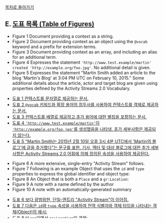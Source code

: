 [목차로 돌아가기](ActivityStreams2.0Contents.md)

## E. [도표 목록 (Table of Figures)](ActivityStreams2.0Contents.md#목차-table-of-contents)

[//Comment]: # "5개씩 끊어서"

- Figure 1 Document providing a context as a string.
- Figure 2 Document providing context as an object using the `@vocab` keyword and a prefix for extension terms.
- Figure 3 Document providing context as an array, and including an alias for an additional term.
- Figure 4 Expresses the statement `'http://www.test.example/martin' created 'http://example.org/foo.jpg'`. No additional detail is given.
- Figure 5 Expresses the statement "Martin Smith added an article to the blog 'Martin's Blog' at 3:04 PM UTC on February 10, 2015." Some additional details about the article, actor and target blog are given using properties defined by the Activity Streams 2.0 Vocabulary.

[//Comment]: # "영/한 전환"

- [도표 1 컨텍스트를 문자열로 제공하는 문서.](ActivityStreams2.0Chapter2.md#도표-1-컨텍스트를-문자열로-제공하는-문서)
- [도표 2 `@vocab` 키워드와 확장 용어의 접두사를 사용하여 컨텍스트를 객체로 제공하는 문서.](ActivityStreams2.0Chapter2.md#도표-2-vocab-키워드와-확장-용어의-접두사를-사용하여-컨텍스트를-객체로-제공하는-문서)
- [도표 3 컨텍스트를 배열로 제공하고 추가 용어에 대한 별칭을 포함하는 문서.](ActivityStreams2.0Chapter2.md#도표-3-컨텍스트를-배열로-제공하고-추가-용어에-대한-별칭을-포함하는-문서)
- [도표 4 `'http://www.test.example/martin'`이 `'http://example.org/foo.jpg'`를 생성했음을 나타냄. 추가 세부사항은 제공되지 않는다.](ActivityStreams2.0Chapter3.md#도표-4-httpwwwtestexamplemartin이-httpexampleorgfoojpg를-생성했음을-나타냄-추가-세부사항은-제공되지-않는다)
- [도표 5 "Martin Smith는 2015년 2월 10일 오후 3시 4분 UTC에서 'Martin의 블로그'에 글을 추가했다"는 문구를 표현. 기사, 액터 및 대상 블로그에 대한 추가 세부사항은 Activity Streams 2.0 어휘에 의해 정의된 속성을 사용하여 제공된다.](ActivityStreams2.0Chapter3.md#도표-5-martin-smith는-2015년-2월-10일-오후-3시-4분-utc에서-martin의-블로그에-글을-추가했다는-문구를-표현-기사-액터-및-대상-블로그에-대한-추가-세부사항은-activity-streams-20-어휘에-의해-정의된-속성을-사용하여-제공된다)

[//Comment]: # "5개씩 끊어서"

- Figure 6 A more extensive, single-entry "Activity Stream" follows.
- Figure 7 Following is an example Object that uses the `id` and `type` properties to express the global identifier and object type:
- Figure 8 An Object that is both a `Place` and a `gr:Location`:
- Figure 9 A note with a name defined by the author
- Figure 10 A note with an automatically-generated summary

[//Comment]: # "영/한 전환"

- [도표 6 보다 광범위한, 단일-엔트리 "Activity Stream"이 이어짐.](ActivityStreams2.0Chapter3.md#도표-6-보다-광범위한-단일-엔트리-activity-stream이-이어짐)
- [도표 7 다음은 `id`와 `type` 속성을 사용하여 전역 식별자와 객체 타입을 나타내는 객체(Object)의 예시:](ActivityStreams2.0Chapter4.md#도표-7-다음은-id와-type-속성을-사용하여-전역-식별자와-객체-타입을-나타내는-객체object의-예시)
- [도표 8 `Place`이면서 `gr:Location`인 객체:](ActivityStreams2.0Chapter4.md#도표-8-place이면서-grlocation인-객체)
- [도표 9 저자가 정의한 이름을 가지고 있는 노트](ActivityStreams2.0Chapter4.md#도표-9-저자가-정의한-이름을-가지고-있는-노트)
- [도표 10 자동으로 생성된 요약본이 있는 노트](ActivityStreams2.0Chapter4.md#도표-10-자동으로-생성된-요약본이-있는-노트)

[//Comment]: # "5개씩 끊어서"

- Figure 11 To reference a single image without any additional metadata, a direct association can be expressed as a JSON string containing an absolute IRI.
- Figure 12 Alternatively, if additional metadata is required (such as the MIME content type of the referenced resource) a Link can be used:
- Figure 13 If more than one value is to be expressed, A JSON Array with a mix of strings and Links can be used:
- Figure 14
- Figure 15 An Activity with a Person actor extended with VCard properties:

[//Comment]: # "영/한 전환"

- [도표 11 추가 메타데이터 없이 단일 이미지를 참조하기 위해, 직접 연관을 절대 IRI를 포함하는 JSON 문자열로 표현할수 있다.](ActivityStreams2.0Chapter4.md#도표-11-추가-메타데이터-없이-단일-이미지를-참조하기-위해-직접-연관을-절대-iri를-포함하는-json-문자열로-표현할수-있다)
- [도표 12 다르게, 추가 메타데이터가 필요한 경우 (예: 참조된 리소스의 MIME 컨텐츠 타입) Link를 사용할수 있다:](ActivityStreams2.0Chapter4.md#도표-12-다르게-추가-메타데이터가-필요한-경우-예-참조된-리소스의-mime-컨텐츠-타입-Link를-사용할수-있다)
- [도표 13 둘 이상의 값을 표현하려는 경우, 문자열과 Link가 혼합된 JSON 배열을 사용할수 있다:](ActivityStreams2.0Chapter4.md#도표-13-둘-이상의-값을-표현하려는-경우-문자열과-Link가-혼합된-json-배열을-사용할수-있다)
- [도표 14](ActivityStreams2.0Chapter4.md#도표-14)
- [도표 15 vCard 속성으로 확장된 Person 액터가 있는 액티비티:](ActivityStreams2.0Chapter4.md#도표-15-vcard-속성으로-확장된-person-액터가-있는-액티비티)

[//Comment]: # "5개씩 끊어서"

- Figure 16 The following example illustrates a simple Activity:
- Figure 17 An Activity that is both a `Like` and a `http://schema.org/LikeAction`:
- Figure 18 The following is a simple unordered collection:
- Figure 19 The following is a simple ordered collection:
- Figure 20 An illustration of the relationship between `Collection`, `OrderedCollection`, `CollectionPage`, and `OrderedCollectionPage`:

[//Comment]: # "영/한 전환"

- [도표 16 다음 예시는 간단한 액티비티를 보여준다:](ActivityStreams2.0Chapter4.md#도표-16-다음-예시는-간단한-액티비티를-보여준다)
- [도표 17 `Like`이면서 `http://schema.org/LikeAction`인 액티비티:](ActivityStreams2.0Chapter4.md#도표-17-like이면서-httpschemaorglikeaction인-액티비티)
- [도표 18 다음은 간단한 정렬되지 않은 컬렉션이다:](ActivityStreams2.0Chapter4.md#도표-18-다음은-간단한-정렬되지-않은-컬렉션이다)
- [도표 19 다음은 간단한 정렬된 컬렉션이다:](ActivityStreams2.0Chapter4.md#도표-19-다음은-간단한-정렬된-컬렉션이다)
- [도표 20 `Collection`, `OrderedCollection`, `CollectionPage`및 `OrderedCollectionPage` 간의 관계에 대한 그림:](ActivityStreams2.0Chapter4.md#도표-20-collection-orderedcollection-collectionpage및-orderedcollectionpage-간의-관계에-대한-그림)

[//Comment]: # "5개씩 끊어서"

- Figure 21 A visualization of the Collection paging model:
- Figure 22 The following is a simple unordered collection with paging:
- Figure 23 A single name String value without language information:
- Figure 24 Multiple, language-specific values:
- Figure 25 Using the `"und"` language tag:

[//Comment]: # "영/한 전환"

- [도표 21 컬렉션 페이징 모델의 시각화:](ActivityStreams2.0Chapter4.md#도표-21-컬렉션-페이징-모델의-시각화)
- [도표 22 다음은 페이징이 있는 간단한 정렬되지 않은 컬렉션이다:](ActivityStreams2.0Chapter4.md#도표-22-다음은-페이징이-있는-간단한-정렬되지-않은-컬렉션이다)
- [도표 23 언어 정보가 없는 단일 이름 문자열 값:](ActivityStreams2.0Chapter4.md#도표-23-언어-정보가-없는-단일-이름-문자열-값)
- [도표 24 여러 언어별 값:](ActivityStreams2.0Chapter4.md#도표-24-여러-언어별-값)
- [도표 25 `"und"` 언어 태그 사용:](ActivityStreams2.0Chapter4.md#도표-25-und-언어-태그-사용)

[//Comment]: # "5개씩 끊어서"

- Figure 26 Specifying the default `"@language"` within the JSON-LD `@context`:
- Figure 27 GeoJSON Point Coordinates:
- Figure 28 The Equivalent `Place` alternative:
- Figure 29 GeoJSON Polygon Coordinates:
- Figure 30 The Equivalent GeoSparql Well-Known-Text alternative:

[//Comment]: # "영/한 전환"

- [도표 26 JSON-LD `@context` 내의 기본 `"@language"` 지정:](ActivityStreams2.0Chapter4.md#도표-26-json-ld-context-내의-기본-language-지정)
- [도표 27 GeoJSON 점(Point) 좌표:](ActivityStreams2.0Chapter5.md#도표-27-geojson-점point-좌표)
- [도표 28 `Place`와 동등한 대안:](ActivityStreams2.0Chapter5.md#도표-28-place와-동등한-대안)
- [도표 29 GeoJSON 다각형 좌표들:](ActivityStreams2.0Chapter5.md#도표-29-geojson-다각형-좌표들)
- [도표 30 잘 알려진 GeoSparql과 동등한 대안:](ActivityStreams2.0Chapter5.md#도표-30-잘-알려진-geosparql과-동등한-대안)

[//Comment]: # "5개씩 끊어서"

- Figure 31 A JSON-LD Compact URI definition
- Figure 32 A simple extended Object
- Figure 33 The reserialized compacted form:
- Figure 34 A series of activities; creating, editing, and deleting a note.

[//Comment]: # "영/한 전환"

- [도표 31 JSON-LD 압축 URI 정의](ActivityStreams2.0Chapter5.md#도표-31-json-ld-압축-uri-정의)
- [도표 32 간단한 확장된 객체](ActivityStreams2.0Chapter5.md#도표-32-간단한-확장된-객체)
- [도표 33 재-직렬화된 압축된 형식:](ActivityStreams2.0Chapter5.md#도표-33-재-직렬화된-압축된-형식)
- [도표 34 일련의 활동; 노트의 생성, 편집과 삭제.](ActivityStreams2.0ChapterC.md#도표-34-일련의-활동-노트의-생성-편집과-삭제)

[맨 위로](#e-그림-목록-table-of-figures)
